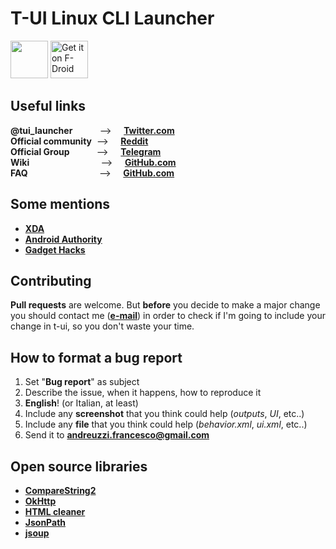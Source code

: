 # T-UI Linux CLI Launcher

<a href="https://play.google.com/store/apps/details?id=terminalhomelauncher"><img src="https://play.google.com/intl/en_us/badges/images/generic/en_badge_web_generic.png" height="60"></a>    <a href="https://f-droid.org/packages/terminalhomelauncher">
    <img src="https://fdroid.gitlab.io/artwork/badge/get-it-on.png"
    alt="Get it on F-Droid"
    height="60">
</a>


## Useful links

**@tui_launcher**&nbsp;&nbsp;&nbsp;&nbsp;&nbsp;&nbsp;&nbsp;&nbsp;&nbsp;&nbsp;&nbsp;-->&nbsp;&nbsp;&nbsp;&nbsp;&nbsp;**[Twitter.com](https://twitter.com/tui_launcher)**<br>
**Official community**&nbsp;&nbsp;-->&nbsp;&nbsp;&nbsp;&nbsp;&nbsp;**[Reddit](https://www.reddit.com/r/tui_launcher/)**<br>
**Official Group**&nbsp;&nbsp;&nbsp;&nbsp;&nbsp;&nbsp;&nbsp;&nbsp;&nbsp;&nbsp;&nbsp;-->&nbsp;&nbsp;&nbsp;&nbsp;&nbsp;**[Telegram](https://t.me/tuilauncher)**<br>
**Wiki**&nbsp;&nbsp;&nbsp;&nbsp;&nbsp;&nbsp;&nbsp;&nbsp;&nbsp;&nbsp;&nbsp;&nbsp;&nbsp;&nbsp;&nbsp;&nbsp;&nbsp;&nbsp;&nbsp;&nbsp;&nbsp;&nbsp;&nbsp;&nbsp;&nbsp;&nbsp;&nbsp;&nbsp;&nbsp;-->&nbsp;&nbsp;&nbsp;&nbsp;&nbsp;**[GitHub.com](https://github.com/Andre1299/TUI-ConsoleLauncher/wiki)**<br>
**FAQ**&nbsp;&nbsp;&nbsp;&nbsp;&nbsp;&nbsp;&nbsp;&nbsp;&nbsp;&nbsp;&nbsp;&nbsp;&nbsp;&nbsp;&nbsp;&nbsp;&nbsp;&nbsp;&nbsp;&nbsp;&nbsp;&nbsp;&nbsp;&nbsp;&nbsp;&nbsp;&nbsp;&nbsp;&nbsp;-->&nbsp;&nbsp;&nbsp;&nbsp;&nbsp;**[GitHub.com](https://github.com/Andre1299/TUI-ConsoleLauncher/wiki/FAQ)**

## Some mentions

- **[XDA](https://www.xda-developers.com/linux-cli-launcher-transforms-your-home-screen-into-a-terminal/)**
- **[Android Authority](http://www.androidauthority.com/linux-cli-launcher-turns-homepage-linux-command-line-interface-767431/)**
- **[Gadget Hacks](https://android.gadgethacks.com/how-to/linux-style-launcher-turns-your-home-screen-into-command-prompt-0177326/)**

## Contributing
**Pull requests** are welcome. But **before** you decide to make a major change you should contact me (**[e-mail](mailto:andreuzzi.francesco@gmail.com)**) in order to check if I'm going to include your change in t-ui, so you don't waste your time.

## How to format a bug report
1. Set "**Bug report**" as subject
2. Describe the issue, when it happens, how to reproduce it
3. **English**! (or Italian, at least)
4. Include any **screenshot** that you think could help (*outputs*, *UI*, etc..)
5. Include any **file** that you think could help (*behavior.xml*, *ui.xml*, etc..)
6. Send it to **andreuzzi.francesco@gmail.com**

## Open source libraries
* [**CompareString2**](https://github.com/fAndreuzzi/CompareString2)
* [**OkHttp**](https://github.com/square/okhttp)
* [**HTML cleaner**](http://htmlcleaner.sourceforge.net/)
* [**JsonPath**](https://github.com/json-path/JsonPath)
* [**jsoup**](https://github.com/jhy/jsoup/)
